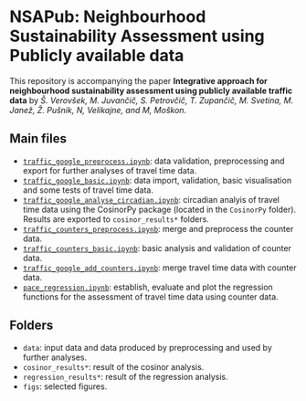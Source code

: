 # NSAPub: Neighbourhood Sustainability Assessment using Publicly available data

This repository is accompanying the paper **Integrative approach for neighbourhood sustainability assessment using publicly available traffic data** by *Š. Verovšek, M.  Juvančič, S. Petrovčič, T. Zupančič, M. Svetina, M. Janež, Ž. Pušnik, N, Velikajne, and M, Moškon*.


## Main files
 * [`traffic_google_preprocess.ipynb`](traffic_google_preprocess.ipynb): data validation, preprocessing and export for further analyses of travel time data.
 * [`traffic_google_basic.ipynb`](traffic_google_basic.ipynb): data import, validation, basic visualisation and some tests of travel time data.
  * [`traffic_google_analyse_circadian.ipynb`](traffic_google_analyse_circadian.ipynb): circadian analyis  of travel time data using the CosinorPy package (located in the `CosinorPy` folder). Results are exported to `cosinor_results*` folders.
  * [`traffic_counters_preprocess.ipynb`](traffic_counters_preprocess.ipynb): merge and preprocess the counter data.
  * [`traffic_counters_basic.ipynb`](traffic_counters_basic.ipynb): basic analysis and validation of counter data.
  * [`traffic_google_add_counters.ipynb`](traffic_google_add_counters.ipynb): merge travel time data with counter data.
  * [`pace_regression.ipynb`](pace_regression.ipynb): establish, evaluate and plot the regression functions for the assessment of travel time data using counter data.
  
## Folders
 * `data`: input data and data produced by preprocessing and used by further analyses.
 * `cosinor_results*`: result of the cosinor analysis.
 * `regression_results*`: result of the regression analysis.
 * `figs`: selected figures.

 